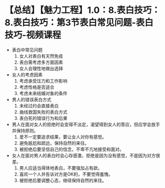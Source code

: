# 【总结】【魅力工程】1.0：8.表白技巧：8.表白技巧：第3节表白常见问题-表白技巧-视频课程

-   表白中常见问题
    1.  女人对表白有天然免疫
    2.  表白需考虑多方面因素
    3.  女人会理性地做出选择
-   女人的考虑因素
    1.  考虑承受压力和工作影响
    2.  考虑性格是否适合
    3.  考虑未来结婚对象的条件
-   男人的错误表白方式
    1.  未经过约会直接表白
    2.  曲线救国失败的表白方式
    3.  表白死的错误行为和后果
-   男人在面对女人的拒绝时会变得不淡定，渴望得到女人的答应，但应学会放手并保持原则。
    1.  爱不一定要追求结果，要让女人对你有感觉。
    2.  避免尴尬和疏远，保持自然的来往。
    3.  被拒绝后要坚信自己的信念，不卑不亢地接受和面对。
-   女人在面对男人的表白时会心存感激，拒绝是因为没有感觉，不是因为对方很差。
    1.  男人应适当得体地表白，不要强加占有欲。
    2.  喜欢一个人并告诉对方是OK的，不要觉得羞愧。
    3.  被拒绝后要调整心态，继续保持自然的来往。